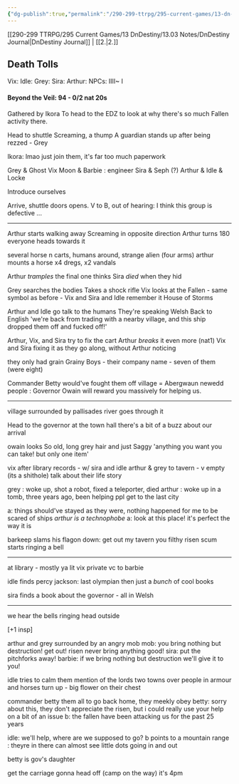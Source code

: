 ```yaml
---
{"dg-publish":true,"permalink":"/290-299-ttrpg/295-current-games/13-dn-destiny/13-03-notes/1-start/","dgHomeLink":true,"dgPassFrontmatter":false,"dgShowBacklinks":true,"dgShowLocalGraph":false,"dgShowInlineTitle":true}
---
```



[[290-299 TTRPG/295 Current Games/13 DnDestiny/13.03 Notes/DnDestiny Journal|DnDestiny Journal]] | [[2.|2.]]

## Death Tolls
Vix: 
Idle:
Grey:
Sira:
Arthur:
NPCs: IIII~ I

#### Beyond the Veil: 94 - 0/2 nat 20s 

Gathered by Ikora
To head to the EDZ to look at why there's so much Fallen activity there.

Head to shuttle
Screaming, a thump
A guardian stands up after being rezzed - Grey

Ikora: lmao just join them, it's far too much paperwork

Grey & Ghost
Vix Moon & Barbie : engineer
Sira & Seph (?)
Arthur &
Idle & Locke 

Introduce ourselves

Arrive, shuttle doors opens.
V to B, out of hearing: I think this group is defective ...

****

Arthur starts walking away
Screaming in opposite direction
Arthur turns 180
everyone heads towards it

several horse n carts, humans around, strange alien (four arms)
arthur mounts a horse
x4 dregs, x2 vandals

Arthur _tramples_ the final one
thinks Sira _died_ when they hid

Grey searches the bodies
Takes a shock rifle
Vix looks at the Fallen - same symbol as before - Vix and Sira and Idle remember it
House of Storms

Arthur and Idle go talk to the humans
They're speaking Welsh
Back to English
'we're back from trading with a nearby village, and this ship dropped them off and fucked off!'

Arthur, Vix, and Sira try to fix the cart
Arthur _breaks_ it even more (nat1)
Vix and Sira fixing it as they go along, without Arthur noticing

they only had grain
Grainy Boys - their company name - seven of them (were eight)

Commander Betty would've fought them off
village = Abergwaun newedd
people : Governor Owain will reward you massively for helping us.

****

village surrounded by pallisades
river goes through it

Head to the governor at the town hall
there's a bit of a buzz about our arrival

owain looks So old, long grey hair and just Saggy
'anything you want you can take! but only one item'

vix after library records - w/ sira and idle
arthur & grey to tavern - v empty (its a shithole)
talk about their life story

grey : woke up, shot a robot, fixed a teleporter, died
arthur : woke up in a tomb, three years ago, been helping ppl get to the last city

a: things should've stayed as they were, nothing happened for me to be scared of ships
_arthur is a technophobe_
a: look at this place! it's perfect the way it is

barkeep slams his flagon down: get out my tavern you filthy risen scum
starts ringing a bell

****

at library - mostly ya lit
vix private vc to barbie

idle finds percy jackson: last olympian
then just a _bunch_ of cool books

sira finds a book about the governor - all in Welsh

****

we hear the bells ringing
head outside

[+1 insp]

arthur and grey surrounded by an angry mob
mob: you bring nothing but destruction! get out! risen never bring anything good!
sira: put the pitchforks away!
barbie: if we bring nothing but destruction we'll give it to you!

idle tries to calm them
mention of the lords two towns over
people in armour and horses turn up - big flower on their chest

commander betty them all to go back home, they meekly obey
betty: sorry about this, they don't appreciate the risen, but i could really use your help on a bit of an issue
b: the fallen have been attacking us for the past 25 years

idle: we'll help, where are we supposed to go?
b points to a mountain range : theyre in there
can almost see little dots going in and out

betty is gov's daughter

get the carriage
gonna head off (camp on the way)
it's 4pm
